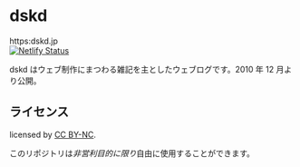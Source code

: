 # dskd

https:dskd.jp  
[![Netlify Status](https://api.netlify.com/api/v1/badges/db04f4b1-9cba-45ab-bb63-97b6a110992b/deploy-status)](https://app.netlify.com/sites/dskd/deploys)

dskd はウェブ制作にまつわる雑記を主としたウェブログです。2010 年 12 月より公開。

## ライセンス

licensed by [CC BY-NC](http://creativecommons.org/licenses/by-nc/4.0/).

このリポジトリは*非営利目的に限り*自由に使用することができます。

